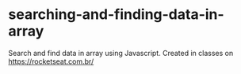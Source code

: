 # searching-and-finding-data-in-array
Search and find data in array using Javascript. Created in classes on https://rocketseat.com.br/
